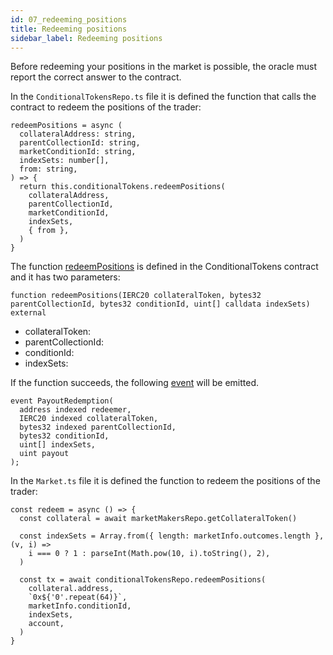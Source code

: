 ```yaml
---
id: 07_redeeming_positions
title: Redeeming positions
sidebar_label: Redeeming positions
---
```


Before redeeming your positions in the market is possible, the oracle must report the correct answer to the contract.



In the `ConditionalTokensRepo.ts` file it is defined the function that calls the contract to redeem the positions of the trader:
```
redeemPositions = async (
  collateralAddress: string,
  parentCollectionId: string,
  marketConditionId: string,
  indexSets: number[],
  from: string,
) => {
  return this.conditionalTokens.redeemPositions(
    collateralAddress,
    parentCollectionId,
    marketConditionId,
    indexSets,
    { from },
  )
}
```

The function [redeemPositions](https://github.com/gnosis/conditional-tokens-contracts/blob/master/contracts/ConditionalTokens.sol#L218) is defined in the ConditionalTokens contract and it has two parameters:
```
function redeemPositions(IERC20 collateralToken, bytes32 parentCollectionId, bytes32 conditionId, uint[] calldata indexSets) external
```
- collateralToken: 
- parentCollectionId: 
- conditionId: 
- indexSets: 

If the function succeeds, the following [event](https://github.com/gnosis/conditional-tokens-contracts/blob/master/contracts/ConditionalTokens.sol#L46) will be emitted.
```
event PayoutRedemption(
  address indexed redeemer,
  IERC20 indexed collateralToken,
  bytes32 indexed parentCollectionId,
  bytes32 conditionId,
  uint[] indexSets,
  uint payout
);
```

In the `Market.ts` file it is defined the function to redeem the positions of the trader:
```
const redeem = async () => {
  const collateral = await marketMakersRepo.getCollateralToken()

  const indexSets = Array.from({ length: marketInfo.outcomes.length }, (v, i) =>
    i === 0 ? 1 : parseInt(Math.pow(10, i).toString(), 2),
  )

  const tx = await conditionalTokensRepo.redeemPositions(
    collateral.address,
    `0x${'0'.repeat(64)}`,
    marketInfo.conditionId,
    indexSets,
    account,
  )
}
```

